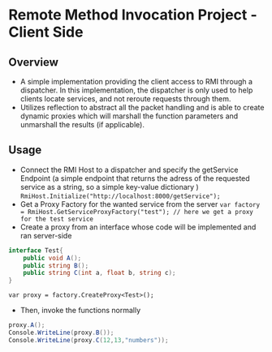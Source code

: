 # Remote Method Invocation Project - Client Side
## Overview
- A simple implementation providing the client access to RMI through a dispatcher. In this implementation, the dispatcher is only used to help clients locate services, and not reroute requests through them. 
- Utilizes reflection to abstract all the packet handling and is able to create dynamic proxies which will marshall the function parameters and unmarshall the results (if applicable).

## Usage
- Connect the RMI Host to a dispatcher and specify the getService Endpoint (a simple endpoint that returns the adress of the requested service as a string, so a simple key-value dictionary )
``
RmiHost.Initialize("http://localhost:8000/getService");
``
- Get a Proxy Factory for the wanted service from the server
``
var factory = RmiHost.GetServiceProxyFactory("test");
// here we get a proxy for the test service
``
- Create a proxy from an interface whose code will be implemented and ran server-side
```csharp
interface Test{
    public void A(); 
    public string B();
    public string C(int a, float b, string c);
}
```
``var proxy = factory.CreateProxy<Test>();``
- Then, invoke the functions normally
```csharp
proxy.A();
Console.WriteLine(proxy.B());
Console.WriteLine(proxy.C(12,13,"numbers"));
```

